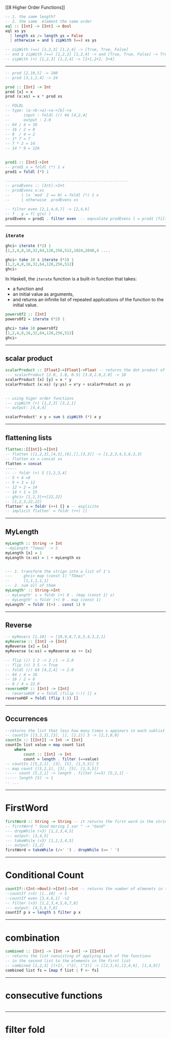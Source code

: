 [[8 Higher Order Functions]]

```haskell
-- 1. the same length?
-- 2. the same  element the same order
eql :: [Int] -> [Int] -> Bool
eql xs ys
  | length xs /= length ys = False
  | otherwise = and $ zipWith (==) xs ys

-- zipWith (==) [1,2,3] [1,2,4] -> [True, True, False]
-- and $ zipWith (==) [1,2,3] [1,2,4] -> and [True, True, False] -> True and True and False -> False
-- zipWith (+) [1,2,3] [1,2,4] -> [1+1,2+2, 3+4]
```

----------
```haskell
-- prod [2,10,5] -> 100
-- prod [3,1,2,4] -> 24

prod :: [Int] -> Int
prod [x] = x
prod (x:xs) = x * prod xs

-- FOLDL
-- type: (a->b->a)->a->[b]->a
--      input : foldl (/) 64 [4,2,4]
--      output : 2.0
-- 64 / 4 = 16
-- 16 / 2 = 8
-- 8  / 4 = 2
-- 1* 7 = 7
-- 7 * 2 = 14
-- 14 * 9 = 126
  

prod1 :: [Int]->Int
-- prod1 x = foldl (*) 1 x
prod1 = foldl (*) 1

------------------------------------------------------
-- prodEvens :: [Int]->Int
-- prodEvens x:xs
--     | (x `mod` 2 == 0) = foldl (*) 1 x
--     | otherwise  prodEvens xs

-- filter even [2,1,4,6,7] -> [2,4,6]
-- f . g = f( g(x) )
prodEvens = prod1 . filter even  -- equvalate prodEvens l = prod1 (filter even l)
```


-------------

### `iterate`
```haskell
ghci> iterate (*2) 1       
[1,2,4,8,16,32,64,128,256,512,1024,2048,4 ....

ghci> take 10 $ iterate (*2) 1
[1,2,4,8,16,32,64,128,256,512]
ghci>
```
In Haskell, the `iterate` function is a built-in function that takes:
- a function and
- an initial value as arguments, 
- and returns an infinite list of repeated applications of the function to the initial value.

```haskell
powersOf2 :: [Int]
powersOf2 = iterate (*2) 1

ghci> take 10 powersOf2
[1,2,4,8,16,32,64,128,256,512]
ghci>
```


---------
## scalar product
```haskell
scalarProduct :: [Float]->[Float]->Float -- returns the dot product of two lists of float numbers with the same size
--- scalarProduct [2.0, 1.0, 0.5] [3.0,2.0,2.0] -> 18
scalarProduct [x] [y] = x * y
scalarProduct (x:xs) (y:ys) = x*y + scalarProduct xs ys
  

-- using higer order functions
--- zipWith (+) [1,2,3] [3,2,1]
-- output: [4,4,4]

scalarProduct' x y = sum $ zipWith (*) x y
```

-------------

## flattening lists
```haskell
flatten::[[Int]]->[Int]
-- flatten [[1,2,3],[4,5],[6],[],[3,3]] -> [1,2,3,4,5,6,3,3]
-- flatten xs = concat xs
flatten = concat
-----
-- -- foldr (+) 5 [1,2,3,4]
-- 5 + 4 =9
-- 9 + 3 = 12
-- 12 + 2 = 14
-- 14 + 1 = 15
-- ghci> [1,2,3]++[22,22]
-- [1,2,3,22,22]
flatten' x = foldr (++) [] x -- explicite
-- implicit flatten' = foldr (++) []
```

----
## MyLength
```haskell
myLength :: String -> Int
--myLength "Tomas" -> 5
myLength [x] = 1
myLength (x:xs) = 1 + myLength xs


--- 1. transform the strign into a list of 1's
---     ghci> map (const 1) "TOmas"
--      [1,1,1,1,1]
--- 2. sum all of them
myLength' :: String->Int
-- myLength' s = foldr (+) 0 . (map (const 1) s)
-- myLength' = foldr (+) 0 . map (const 1)
myLength' = foldr ((+) . const 1) 0
```

-----
## Reverse
```haskell
-- myRevers [1.10] -> [10,9,8,7,6,5,4,3,2,1]
myReverse :: [Int] -> [Int]
myReverse [x] = [x]
myReverse (x:xs) = myReverse xs ++ [x]

-- flip (/) 1 2 -> 2 /1 -> 2.0
-- flip (>) 3 5 -> True
-- foldl (/) 64 [4,2,4] -> 2.0
-- 64 / 4 = 16
-- 16 / 2 = 8
-- 8 / 4 = 22.0
reverseHOF :: [Int] -> [Int]
-- reverseHOF x = foldl (filip (:)) [] x
reverseHOF = foldl (flip (:)) []
```


-------
## Occurrences
```haskell
--returns the list that less how many times x appiears in each sublist
-- countIn [[3,2,3],[3], [], [2,2]] 3 -> [2,1,0,0]
countIn :: [[Int]] -> Int -> [Int]
countIn list value = map count list
	where
		count :: [Int] -> Int
		count = length . filter (==value)
-- countIn [[5,2,1], [3], [5], [1,5,5]] 5
-- map count [[5,2,1], [3], [5], [1,5,5]]
----- count [5,2,1] -> length . filter (==5) [5,2,1] -
----- length [5] -> 1
-- ...
```


-----
# FirstWord
```haskell
firstWord :: String -> String -- it returns the first word in the string
-- firstWord " Good moring I sar " -> "Good"
--- dropWhile (<3) [1,2,3,4,5]
--- output: [3,4,5]
--- takeWhile (<3) [1,2,3,4,5]
--- output: [1,2]
firstWord = takeWhile (/=' ') . dropWhile (== ' ')
```


---------
# Conditional Count
```haskell
countIf::(Int->Bool)->[Int]->Int -- returns the number of elmenets in the list that satisfy the predicate
--countIf (>5) [1..10] -> 5
--countIf even [3,4,6,1] ->2
-- filter (>3) [1,2,3,4,5,6,7,8]
--- output: [4,5,6,7,8]
countIf p x = length $ filter p x
```


---
# combination
```haskell
combined :: [Int] -> [Int -> Int] -> [[Int]]
-- returns the list consisting of applying each of the functions
-- in the second list to the elements in the first list
-- combined [1,2,3] [(+1), (*2), (^2)] -> [[2,3,4],[2,4,6], [1,4,9]]
combined list fs = [map f list | f <- fs]
```
----

# consecutive functions
```haskell


```


---
# filter fold
```haskell


```











